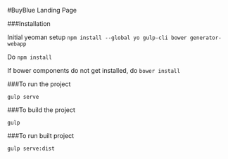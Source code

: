 #BuyBlue Landing Page

###Installation

Initial yeoman setup
`npm install --global yo gulp-cli bower generator-webapp`

Do `npm install`

If bower components do not get installed,
do `bower install`

###To run the project

`gulp serve`

###To build the project

`gulp`

###To run built project

`gulp serve:dist`
